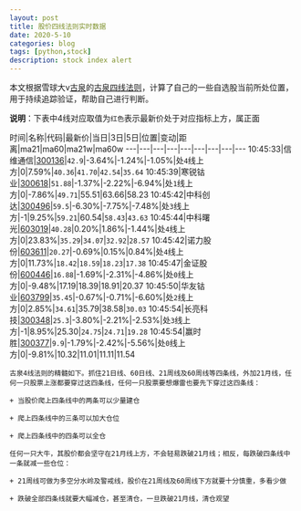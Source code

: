 ```yaml
---
layout: post
title: 股价四线法则实时数据
date: 2020-5-10
categories: blog
tags: [python,stock]
description: stock index alert
---
```



本文根据雪球大v[古泉](https://xueqiu.com/u/7148646888)的[古泉四线法则](https://xueqiu.com/7148646888/130498192)，计算了自己的一些自选股当前所处位置，用于持续追踪验证，帮助自己进行判断。

**说明**：下表中4线对应取值为`红色`表示最新价处于对应指标上方，属正面

时间|名称|代码|最新价|当日|3日|5日|位置|变动|距离|ma21|ma60|ma21w|ma60w
---|---|---|---|---|---|---|---|---
10:45:33|信维通信|[300136](https://xueqiu.com/S/SZ300136)|`42.9`|-3.64%|-1.24%|-1.05%|处`4`线上方|0|7.59%|`40.36`|`41.70`|`42.54`|`35.64`
10:45:39|寒锐钴业|[300618](https://xueqiu.com/S/SZ300618)|`51.88`|-1.37%|-2.22%|-6.94%|处`1`线上方|0|-7.86%|`49.71`|55.51|63.66|58.23
10:45:42|中科创达|[300496](https://xueqiu.com/S/SZ300496)|`59.5`|-6.30%|-7.75%|-7.48%|处`3`线上方|-1|9.25%|`59.21`|60.54|`58.43`|`43.63`
10:45:44|中科曙光|[603019](https://xueqiu.com/S/SH603019)|`40.28`|0.20%|1.86%|-1.44%|处`4`线上方|0|23.83%|`35.29`|`34.07`|`32.92`|`28.57`
10:45:42|诺力股份|[603611](https://xueqiu.com/S/SH603611)|`20.27`|-0.69%|0.15%|0.84%|处`4`线上方|0|11.73%|`18.42`|`18.59`|`18.23`|`17.38`
10:45:47|金证股份|[600446](https://xueqiu.com/S/SH600446)|`16.88`|-1.69%|-2.31%|-4.86%|处`0`线上方|0|-9.48%|17.19|18.39|18.91|20.37
10:45:50|华友钴业|[603799](https://xueqiu.com/S/SH603799)|`35.45`|-0.67%|-0.71%|-6.60%|处`2`线上方|0|2.85%|`34.61`|35.79|38.58|`30.03`
10:45:54|长亮科技|[300348](https://xueqiu.com/S/SZ300348)|`25.3`|-3.80%|-2.21%|-2.53%|处`3`线上方|-1|8.95%|25.30|`24.75`|`24.71`|`19.28`
10:45:54|赢时胜|[300377](https://xueqiu.com/S/SZ300377)|`9.9`|-1.79%|-2.42%|-5.56%|处`0`线上方|0|-9.81%|10.32|11.01|11.11|11.54

```
古泉4线法则的精髓如下。抓住21日线、60日线、21周线及60周线等四条线，外加21月线，任何一只股票上涨都要穿过这四条线，任何一只股票要想爆雷也要先下穿过这四条线：

+ 当股价爬上四条线中的两条可以少量建仓

+ 爬上四条线中的三条可以加大仓位

+ 爬上四条线中的四条可以全仓

任何一只大牛，其股价都会坚守在21月线上方，不会轻易跌破21月线；相反，每跌破四条线中一条就减一些仓位：

+ 21周线可做为多空分水岭及警戒线，股价在21周线及60周线下方就要十分慎重，多看少做

+ 跌破全部四条线就要大幅减仓，甚至清仓，一旦跌破21月线，清仓观望
```